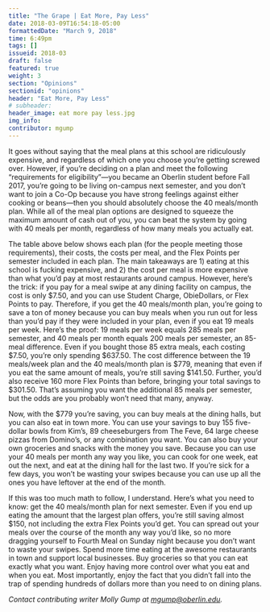 ```yaml
---
title: "The Grape | Eat More, Pay Less"
date: 2018-03-09T16:54:18-05:00
formattedDate: "March 9, 2018"
time: 6:49pm
tags: []
issueid: 2018-03
draft: false
featured: true
weight: 3 
section: "Opinions"
sectionid: "opinions"
header: "Eat More, Pay Less"
# subheader:
header_image: eat more pay less.jpg
img_info:
contributor: mgump
---
```

It goes without saying that the meal plans at this school are ridiculously expensive, and regardless of which one you choose you’re getting screwed over. However, if you’re deciding on a plan and meet the following “requirements for eligibility”—you became an Oberlin student before Fall 2017, you’re going to be living on-campus next semester, and you don’t want to join a Co-Op because you have strong feelings against either cooking or beans—then you should absolutely choose the 40 meals/month plan. While all of the meal plan options are designed to squeeze the maximum amount of cash out of you, you can beat the system by going with 40 meals per month, regardless of how many meals you actually eat.

The table above below shows each plan (for the people meeting those requirements), their costs, the costs per meal, and the Flex Points per semester included in each plan. The main takeaways are 1) eating at this school is fucking expensive, and 2) the cost per meal is more expensive than what you’d pay at most restaurants around campus. However, here’s the trick: if you pay for a meal swipe at any dining facility on campus, the cost is only $7.50, and you can use Student Charge, ObieDollars, or Flex Points to pay. Therefore, if you get the 40 meals/month plan, you’re going to save a ton of money because you can buy meals when you run out for less than you’d pay if they were included in your plan, even if you eat 19 meals per week. Here’s the proof: 19 meals per week equals 285 meals per semester, and 40 meals per month equals 200 meals per semester, an 85-meal difference. Even if you bought those 85 extra meals, each costing $7.50, you’re only spending $637.50. The cost difference between the 19 meals/week plan and the 40 meals/month plan is $779, meaning that even if you eat the same amount of meals, you’re still saving $141.50. Further, you’d also receive 160 more Flex Points than before, bringing your total savings to $301.50. That’s assuming you want the additional 85 meals per semester, but the odds are you probably won’t need that many, anyway.

Now, with the $779 you’re saving, you can buy meals at the dining halls, but you can also eat in town more. You can use your savings to buy 155 five-dollar bowls from Kim’s, 89 cheeseburgers from The Feve, 64 large cheese pizzas from Domino’s, or any combination you want. You can also buy your own groceries and snacks with the money you save. Because you can use your 40 meals per month any way you like, you can cook for one week, eat out the next, and eat at the dining hall for the last two. If you’re sick for a few days, you won’t be wasting your swipes because you can use up all the ones you have leftover at the end of the month.

If this was too much math to follow, I understand. Here’s what you need to know: get the 40 meals/month plan for next semester. Even if you end up eating the amount that the largest plan offers, you’re still saving almost $150, not including the extra Flex Points you’d get. You can spread out your meals over the course of the month any way you’d like, so no more dragging yourself to Fourth Meal on Sunday night because you don’t want to waste your swipes. Spend more time eating at the awesome restaurants in town and support local businesses. Buy groceries so that you can eat exactly what you want. Enjoy having more control over what you eat and when you eat. Most importantly, enjoy the fact that you didn’t fall into the trap of spending hundreds of dollars more than you need to on dining plans.

*Contact contributing writer Molly Gump at mgump@oberlin.edu.*
